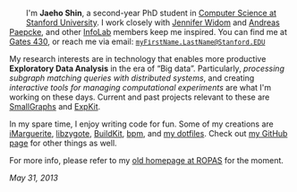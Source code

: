 <img orig-src="http://infolab.stanford.edu/db_pages/img/shin_s.jpg"
    larger-src="jaeho.infolab-2013.900x1200.jpg"
    src="jaeho.infolab-2013.180x240.jpg"
    alt="" style="float:left; margin:10px 20px 10px 10px;">

I'm **Jaeho Shin**, a second-year PhD student in [Computer Science at Stanford University][Stanford CS].
I work closely with [Jennifer Widom][] and [Andreas Paepcke][], and other [InfoLab][] members keep me inspired.
You can find me at [Gates 430][], or reach me via email: <small><tt><myFirstName.LastName@Stanford.EDU></tt></small>

My research interests are in technology that enables more productive **Exploratory Data Analysis** in the era of “Big data”.
Particularly, *processing subgraph matching queries with distributed systems*, and
creating *interactive tools for managing computational experiments*
are what I'm working on these days.
Current and past projects relevant to these are
[SmallGraphs][] and
[ExpKit][].

In my spare time, I enjoy writing code for fun.  Some of my creations are
[iMarguerite][],
[libzygote][],
[BuildKit][],
[bpm][],
and [my dotfiles][dotfiles].
Check out [my GitHub page][my github] for other things as well.

For more info, please refer to my [old homepage at ROPAS][ropas page] for the moment.

<address>May 31, 2013</address>

[Stanford CS]: http://cs.stanford.edu/
[InfoLab]: http://infolab.stanford.edu/
[Gates 430]: http://campus-map.stanford.edu/?id=07-450

[Jennifer Widom]: http://infolab.stanford.edu/~widom/
[Andreas Paepcke]: http://infolab.stanford.edu/~paepcke/

[SmallGraphs]: https://github.com/netj/SmallGraphs/#readme
[ExpKit]: http://netj.github.io/expkit/

[iMarguerite]: http://mybus.stanford.edu/
[libzygote]: https://github.com/netj/libzygote#readme
[BuildKit]: https://github.com/netj/buildkit#readme
[bpm]: https://github.com/netj/bpm#readme
[dotfiles]: https://github.com/netj/dotfiles#readme
[my github]: https://github.com/netj

[ROPAS page]: http://ropas.snu.ac.kr/~netj/

